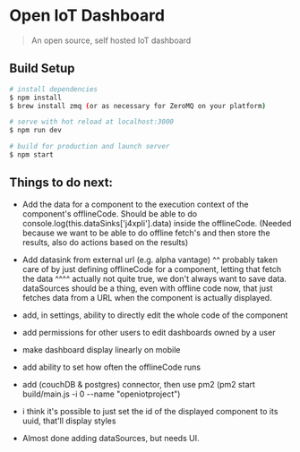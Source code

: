 # Open IoT Dashboard

> An open source, self hosted IoT dashboard

## Build Setup

``` bash
# install dependencies
$ npm install
$ brew install zmq (or as necessary for ZeroMQ on your platform)

# serve with hot reload at localhost:3000
$ npm run dev

# build for production and launch server
$ npm start
```
## Things to do next:

* Add the data for a component to the execution context of the component's offlineCode. Should be able to do console.log(this.dataSinks['j4xpli'].data)
inside the offlineCode. (Needed because we want to be able to do offline fetch's and then store the results, also do actions based on the results)

* Add datasink from external url (e.g. alpha vantage)
^^ probably taken care of by just defining offlineCode for a component, letting that fetch the data
^^^^ actually not quite true, we don't always want to save data. dataSources should be a thing, even with offline code now,
that just fetches data from a URL when the component is actually displayed.

* add, in settings, ability to directly edit the whole code of the component

* add permissions for other users to edit dashboards owned by a user

* make dashboard display linearly on mobile

* add ability to set how often the offlineCode runs

* add (couchDB & postgres) connector, then use pm2 (pm2 start build/main.js -i 0 --name "openiotproject")

* i think it's possible to just set the id of the displayed component to its uuid, that'll display styles

* Almost done adding dataSources, but needs UI.
